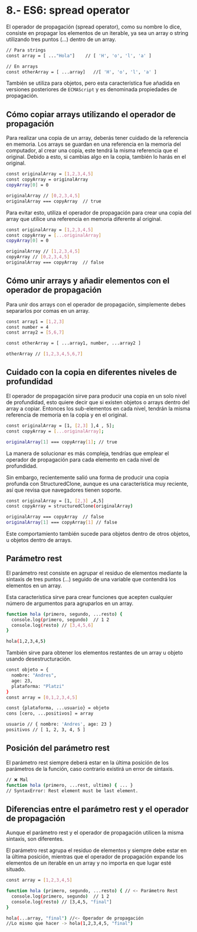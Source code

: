# 8.- ES6: spread operator

El operador de propagación (spread operator), como su nombre lo dice, consiste en propagar los elementos de un iterable, ya sea un array o string utilizando tres puntos (...) dentro de un array.

``` bash
// Para strings
const array = [ ..."Hola"]    // [ 'H', 'o', 'l', 'a' ]

// En arrays
const otherArray = [ ...array]   //[ 'H', 'o', 'l', 'a' ]
```

También se utiliza para objetos, pero esta característica fue añadida en versiones posteriores de `ECMAScript` y es denominada propiedades de propagación.

## Cómo copiar arrays utilizando el operador de propagación

Para realizar una copia de un array, deberás tener cuidado de la referencia en memoria. Los arrays se guardan en una referencia en la memoria del computador, al crear una copia, este tendrá la misma referencia que el original. Debido a esto, si cambias algo en la copia, también lo harás en el original.

``` bash
const originalArray = [1,2,3,4,5]
const copyArray = originalArray
copyArray[0] = 0

originalArray // [0,2,3,4,5]
originalArray === copyArray  // true
```

Para evitar esto, utiliza el operador de propagación para crear una copia del array que utilice una referencia en memoria diferente al original.

``` bash
const originalArray = [1,2,3,4,5]
const copyArray = [...originalArray]
copyArray[0] = 0

originalArray // [1,2,3,4,5]
copyArray // [0,2,3,4,5]
originalArray === copyArray  // false
```

## Cómo unir arrays y añadir elementos con el operador de propagación

Para unir dos arrays con el operador de propagación, simplemente debes separarlos por comas en un array.

``` bash
const array1 = [1,2,3]
const number = 4
const array2 = [5,6,7]

const otherArray = [ ...array1, number, ...array2 ]

otherArray // [1,2,3,4,5,6,7]
```

## Cuidado con la copia en diferentes niveles de profundidad

El operador de propagación sirve para producir una copia en un solo nivel de profundidad, esto quiere decir que si existen objetos o arrays dentro del array a copiar. Entonces los sub-elementos en cada nivel, tendrán la misma referencia de memoria en la copia y en el original.

``` bash
const originalArray = [1, [2,3] ],4 , 5];
const copyArray = [...originalArray];

originalArray[1] === copyArray[1]; // true
```

La manera de solucionar es más compleja, tendrías que emplear el operador de propagación para cada elemento en cada nivel de profundidad.

Sin embargo, recientemente salió una forma de producir una copia profunda con StructuredClone, aunque es una característica muy reciente, así que revisa que navegadores tienen soporte.

``` bash
const originalArray = [1, [2,3] ,4,5]
const copyArray = structuredClone(originalArray)

originalArray === copyArray  // false
originalArray[1] === copyArray[1] // false
```

Este comportamiento también sucede para objetos dentro de otros objetos, u objetos dentro de arrays.

## Parámetro rest

El parámetro rest consiste en agrupar el residuo de elementos mediante la sintaxis de tres puntos (...) seguido de una variable que contendrá los elementos en un array.

Esta característica sirve para crear funciones que acepten cualquier número de argumentos para agruparlos en un array.

``` bash
function hola (primero, segundo, ...resto) {
  console.log(primero, segundo)  // 1 2
  console.log(resto) // [3,4,5,6]
}

hola(1,2,3,4,5)
```

También sirve para obtener los elementos restantes de un array u objeto usando desestructuración.

``` bash
const objeto = {
  nombre: "Andres",
  age: 23,
  plataforma: "Platzi"
}
const array = [0,1,2,3,4,5]

const {plataforma, ...usuario} = objeto
cons [cero, ...positivos] = array

usuario // { nombre: 'Andres', age: 23 }
positivos // [ 1, 2, 3, 4, 5 ]
```

## Posición del parámetro rest

El parámetro rest siempre deberá estar en la última posición de los parámetros de la función, caso contrario existirá un error de sintaxis.

``` bash
// ❌ Mal
function hola (primero, ...rest, ultimo) { ... }
// SyntaxError: Rest element must be last element. 
```

## Diferencias entre el parámetro rest y el operador de propagación

Aunque el parámetro rest y el operador de propagación utilicen la misma sintaxis, son diferentes.

El parámetro rest agrupa el residuo de elementos y siempre debe estar en la última posición, mientras que el operador de propagación expande los elementos de un iterable en un array y no importa en que lugar esté situado.

``` bash
const array = [1,2,3,4,5]

function hola (primero, segundo, ...resto) { // <- Parámetro Rest
  console.log(primero, segundo)  // 1 2
  console.log(resto) // [3,4,5, "final"]
}

hola(...array, "final") //<- Operador de propagación
//Lo mismo que hacer -> hola(1,2,3,4,5, "final")
```
